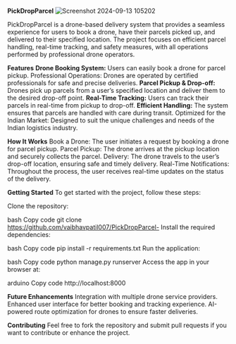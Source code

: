 **PickDropParcel**
![Screenshot 2024-09-13 105202](https://github.com/user-attachments/assets/7842a22e-ff16-461e-b7ce-e0b17fa73718)

PickDropParcel is a drone-based delivery system that provides a seamless experience for users to book a drone, have their parcels picked up, and delivered to their specified location. The project focuses on efficient parcel handling, real-time tracking, and safety measures, with all operations performed by professional drone operators.

**Features**
**Drone Booking System:** Users can easily book a drone for parcel pickup.
Professional Operations: Drones are operated by certified professionals for safe and precise deliveries.
**Parcel Pickup & Drop-off:** Drones pick up parcels from a user’s specified location and deliver them to the desired drop-off point.
**Real-Time Tracking:** Users can track their parcels in real-time from pickup to drop-off.
**Efficient Handling:** The system ensures that parcels are handled with care during transit.
Optimized for the Indian Market: Designed to suit the unique challenges and needs of the Indian logistics industry.

**How It Works**
Book a Drone: The user initiates a request by booking a drone for parcel pickup.
Parcel Pickup: The drone arrives at the pickup location and securely collects the parcel.
Delivery: The drone travels to the user’s drop-off location, ensuring safe and timely delivery.
Real-Time Notifications: Throughout the process, the user receives real-time updates on the status of the delivery.

**Getting Started**
To get started with the project, follow these steps:

Clone the repository:

bash
Copy code
git clone https://github.com/vaibhavpatil007/PickDropParcel-
Install the required dependencies:

bash
Copy code
pip install -r requirements.txt
Run the application:

bash
Copy code
python manage.py runserver
Access the app in your browser at:

arduino
Copy code
http://localhost:8000

**Future Enhancements**
Integration with multiple drone service providers.
Enhanced user interface for better booking and tracking experience.
AI-powered route optimization for drones to ensure faster deliveries.

**Contributing**
Feel free to fork the repository and submit pull requests if you want to contribute or enhance the project.
